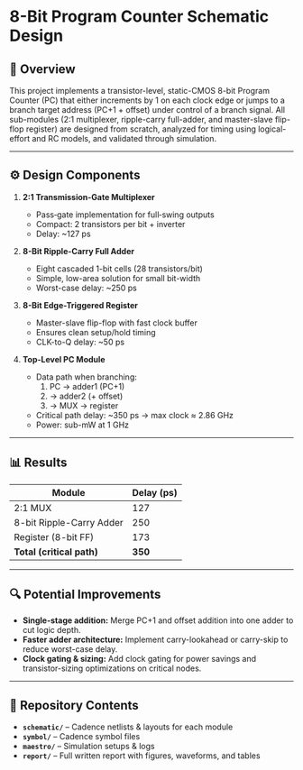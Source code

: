 # 8-Bit Program Counter Schematic Design

## 📖 Overview

This project implements a transistor-level, static-CMOS 8-bit Program Counter (PC) that either increments by 1 on each clock edge or jumps to a branch target address (PC+1 + offset) under control of a branch signal. All sub-modules (2:1 multiplexer, ripple-carry full-adder, and master-slave flip-flop register) are designed from scratch, analyzed for timing using logical-effort and RC models, and validated through simulation.

---

## ⚙️ Design Components

1. **2:1 Transmission-Gate Multiplexer**  
   - Pass‐gate implementation for full‐swing outputs  
   - Compact: 2 transistors per bit + inverter  
   - Delay: ~127 ps  

2. **8-Bit Ripple-Carry Full Adder**  
   - Eight cascaded 1-bit cells (28 transistors/bit)  
   - Simple, low-area solution for small bit-width  
   - Worst-case delay: ~250 ps  

3. **8-Bit Edge-Triggered Register**  
   - Master-slave flip-flop with fast clock buffer  
   - Ensures clean setup/hold timing  
   - CLK-to-Q delay: ~50 ps  

4. **Top-Level PC Module**  
   - Data path when branching:  
     1. PC → adder1 (PC+1)  
     2. → adder2 (+ offset)  
     3. → MUX → register  
   - Critical path delay: ~350 ps → max clock ≈ 2.86 GHz  
   - Power: sub-mW at 1 GHz  

---

## 📊 Results

| Module                  | Delay (ps) |  
| ----------------------- | ---------- |  
| 2:1 MUX                 | 127        |  
| 8-bit Ripple-Carry Adder| 250        |  
| Register (8-bit FF)     | 173        |  
| **Total (critical path)** | **350**  |  

---

## 🔍 Potential Improvements

- **Single-stage addition:** Merge PC+1 and offset addition into one adder to cut logic depth.  
- **Faster adder architecture:** Implement carry-lookahead or carry-skip to reduce worst-case delay.  
- **Clock gating & sizing:** Add clock gating for power savings and transistor-sizing optimizations on critical nodes.

---

## 📂 Repository Contents

- **`schematic/`** – Cadence netlists & layouts for each module  
- **`symbol/`** – Cadence symbol files  
- **`maestro/`** – Simulation setups & logs  
- **`report/`** – Full written report with figures, waveforms, and tables  
